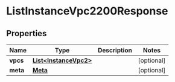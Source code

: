 

# ListInstanceVpc2200Response


## Properties

| Name | Type | Description | Notes |
|------------ | ------------- | ------------- | -------------|
|**vpcs** | [**List&lt;InstanceVpc2&gt;**](InstanceVpc2.md) |  |  [optional] |
|**meta** | [**Meta**](Meta.md) |  |  [optional] |



